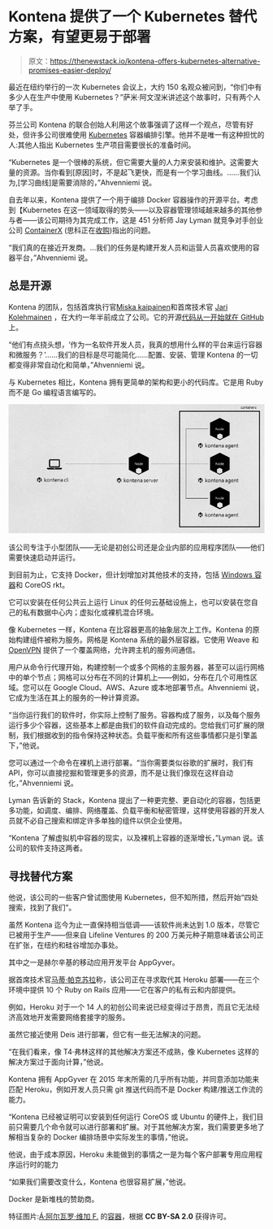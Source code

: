 # Kontena 提供了一个 Kubernetes 替代方案，有望更易于部署

> 原文：<https://thenewstack.io/kontena-offers-kubernetes-alternative-promises-easier-deploy/>

最近在纽约举行的一次 Kubernetes 会议上，大约 150 名观众被问到，“你们中有多少人在生产中使用 Kubernetes？”萨米·阿文涅米讲述这个故事时，只有两个人举了手。

芬兰公司 Kontena 的联合创始人利用这个故事强调了这样一个观点，尽管有好处，但许多公司很难使用 [Kubernetes](/category/kubernetes/) 容器编排引擎。他并不是唯一有这种担忧的人:其他人指出 Kubernetes 生产项目需要很长的准备时间。

“Kubernetes 是一个很棒的系统，但它需要大量的人力来安装和维护。这需要大量的资源。当你看到[原因]时，不是起飞更快，而是有一个学习曲线。……我们认为,[学习曲线]是需要消除的，”Ahvenniemi 说。

自去年以来，Kontena 提供了一个用于编排 Docker 容器操作的开源平台。考虑到【Kubernetes 在这一领域取得的势头——以及容器管理领域越来越多的其他参与者——该公司期待为其完成工作，这是 451 分析师 Jay Lyman 就竞争对手创业公司 [ContainerX](https://thenewstack.io/containerx-will-offer-container-infrastructure-enterprise/) (思科正在[收购](https://blogs.cisco.com/news/cisco-announces-container-news-%E2%80%8E))指出的问题。

“我们真的在接近开发商。…我们的任务是构建开发人员和运营人员喜欢使用的容器平台，”Ahvenniemi 说。

## 总是开源

Kontena 的团队，包括首席执行官[Miska kaipainen](https://www.linkedin.com/in/miskakaipiainen)和首席技术官 [Jari Kolehmainen](https://github.com/jakolehm) ，在大约一年半前成立了公司。它的开源[代码从一开始就在 GitHub](https://github.com/kontena) 上。

“他们有点挠头想，‘作为一名软件开发人员，我真的想用什么样的平台来运行容器和微服务？’……我们的目标是尽可能简化……配置、安装、管理 Kontena 的一切都变得非常自动化和简单，”Ahvenniemi 说。

与 Kubernetes 相比，Kontena 拥有更简单的架构和更小的代码库。它是用 Ruby 而不是 Go 编程语言编写的。

![Kontena](img/79801d7d3e722cb8d249043f15e41d9d.png)

该公司专注于小型团队——无论是初创公司还是企业内部的应用程序团队——他们需要快速启动并运行。

到目前为止，它支持 Docker，但计划增加对其他技术的支持，包括 [Windows 容器](https://thenewstack.io/microsoft-secures-the-windows-docker-container/)和 CoreOS rkt。

它可以安装在任何公共云上运行 Linux 的任何云基础设施上，也可以安装在您自己的私有数据中心内；虚拟化或裸机混合环境。

像 Kubernetes 一样，Kontena 在比容器更高的抽象层次上工作。Kontena 的原始构建组件被称为服务。网格是 Kontena 系统的最外层容器。它使用 Weave 和 [OpenVPN](https://openvpn.net/) 提供了一个覆盖网络，允许跨主机的服务间通信。

用户从命令行代理开始，构建控制一个或多个网格的主服务器，甚至可以运行网格中的单个节点；网格可以分布在不同的计算机上——例如，分布在几个可用性区域。您可以在 Google Cloud、AWS、Azure 或本地部署节点。Ahvenniemi 说，它成为生活在其上的服务的一种计算资源。

“当你运行我们的软件时，你实际上控制了服务。容器构成了服务，以及每个服务运行多少个容器，这些基本上都是由我们的软件自动完成的。您给我们可扩展的限制，我们根据收到的指令保持这种状态。负载平衡和所有这些事情都只是引擎盖下，”他说。

您可以通过一个命令在裸机上进行部署。“当你需要类似谷歌的扩展时，我们有 API，你可以直接挖掘和管理更多的资源，而不是让我们像现在这样自动化，”Ahvenniemi 说。

Lyman 告诉新的 Stack，Kontena 提出了一种更完整、更自动化的容器，包括更多功能，如调度、编排、网络覆盖、负载平衡和秘密管理，这样使用容器的开发人员就不必自己搜索和绑定许多单独的组件以供企业使用。

“Kontena 了解虚拟机中容器的现实，以及裸机上容器的逐渐增长，”Lyman 说。该公司的软件支持这两者。

## 寻找替代方案

他说，该公司的一些客户曾试图使用 Kubernetes，但不知所措，然后开始“四处搜索，找到了我们”。

虽然 Kontena 迄今为止一直保持相当低调——该软件尚未达到 1.0 版本，尽管它已被用于生产——但来自 Lifeline Ventures 的 200 万美元种子期意味着该公司正在扩张，在纽约和硅谷增加办事处。

其中之一是赫尔辛基的移动应用开发平台 AppGyver。

据首席技术官[马蒂·帕克苏拉](https://github.com/matti)称，该公司正在寻求取代其 Heroku 部署——在三个环境中提供 10 个 Ruby on Rails 应用——它在客户的私有云和内部提供。

例如，Heroku 对于一个 14 人的初创公司来说已经变得过于昂贵，而且它无法经济高效地开发需要网络套接字的服务。

虽然它接近使用 Deis 进行部署，但它有一些无法解决的问题。

“在我们看来，像 T4·弗林这样的其他解决方案还不成熟，像 Kubernetes 这样的解决方案过于面向计算，”他说。

Kontena 拥有 AppGyver 在 2015 年末所需的几乎所有功能，并同意添加功能来匹配 Heroku，例如开发人员只需 git 推送代码而不是 Docker 构建/推送工作流的能力。

“Kontena 已经被证明可以安装到任何运行 CoreOS 或 Ubuntu 的硬件上，我们目前只需要几个命令就可以进行部署和扩展。对于其他解决方案，我们需要更多地了解相当复杂的 Docker 编排场景中实际发生的事情，”他说。

他说，由于成本原因，Heroku 未能做到的事情之一是为每个客户部署专用应用程序运行时的能力

“如果我们需要改变什么，Kontena 也很容易扩展，”他说。

Docker 是新堆栈的赞助商。

特征图片:[Á·阿尔瓦罗·维加 F.](https://www.flickr.com/photos/alvazer/) 的[容器](https://www.flickr.com/photos/alvazer/9483602522/in/photolist-fs2WCj-a3NYdi-pnSzL-4LGK2-2UrVHv-2UrYz4-2Us2tK-Eeqeo-85HX8j-hD9cR2-nS6Sax-rF6SGG-dcGZAo-3EK4k-FTawmg-2AzAVJ-aoHuTF-r8PNMA-boaQy8-FPJXa2-u8Bei-f3ZCWg-He19d1-fJYrjR-89kD1f-QWgZH-axYxm-fKfUKQ-2h42pU-2h42w7-4Xcg61-61fNWq-5aGWYj-7YmaKY-e72FNu-FXpFZ-QWh8x-9Kh1LY-6hWA8m-527bPg-62JAWa-ryzH6L-6TdaJA-476esX-dvQoQw-bE83qB-4U7q5f-diPqb8-dUhYPW-FPec9)，根据 **CC BY-SA 2.0** 获得许可。

<svg xmlns:xlink="http://www.w3.org/1999/xlink" viewBox="0 0 68 31" version="1.1"><title>Group</title> <desc>Created with Sketch.</desc></svg>